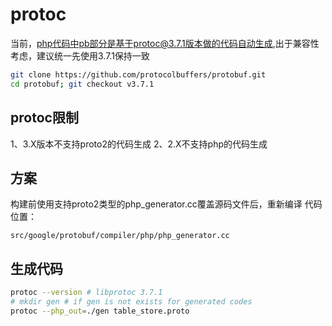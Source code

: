 # protoc
当前，php代码中pb部分是基于protoc@3.7.1版本做的代码自动生成,出于兼容性考虑，建议统一先使用3.7.1保持一致

```bash
git clone https://github.com/protocolbuffers/protobuf.git
cd protobuf; git checkout v3.7.1
```

## protoc限制
1、3.X版本不支持proto2的代码生成
2、2.X不支持php的代码生成

## 方案
构建前使用支持proto2类型的php_generator.cc覆盖源码文件后，重新编译
代码位置：
```
src/google/protobuf/compiler/php/php_generator.cc
```

## 生成代码
```bash
protoc --version # libprotoc 3.7.1
# mkdir gen # if gen is not exists for generated codes
protoc --php_out=./gen table_store.proto
```
